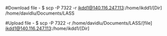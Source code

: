 #Download file
	- $ scp -P 7322 -r ikdd1@140.116.247.113:/home/ikdd1/[Dir] /home/davidlu/Documents/LASS

#Upload file
	- $ scp -P 7322 -r /home/davidlu/Documents/LASS/[file] ikdd1@140.116.247.113:/home/ikdd1/[Dir]